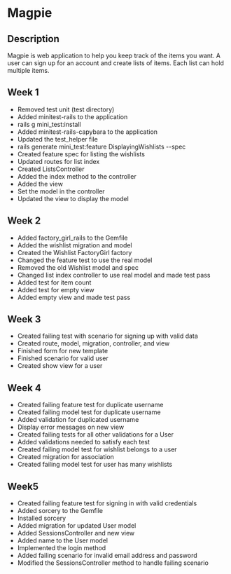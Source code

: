 Magpie
======

Description
-----------

Magpie is web application to help you keep track of the items you want. A user can sign up for an account and create lists of items. Each 
list can hold multiple items.

Week 1
------

* Removed test unit (test directory)
* Added minitest-rails to the application
* rails g mini_test:install
* Added minitest-rails-capybara to the application
* Updated the test_helper file
* rails generate mini_test:feature DisplayingWishlists --spec
* Created feature spec for listing the wishlists
* Updated routes for list index
* Created ListsController
* Added the index method to the controller
* Added the view
* Set the model in the controller
* Updated the view to display the model

Week 2
------

* Added factory_girl_rails to the Gemfile
* Added the wishlist migration and model
* Created the Wishlist FactoryGirl factory
* Changed the feature test to use the real model
* Removed the old Wishlist model and spec
* Changed list index controller to use real model and made test pass
* Added test for item count
* Added test for empty view
* Added empty view and made test pass

Week 3
------

* Created failing test with scenario for signing up with valid data
* Created route, model, migration, controller, and view
* Finished form for new template
* Finished scenario for valid user
* Created show view for a user

Week 4
------

* Created failing feature test for duplicate username
* Created failing model test for duplicate username
* Added validation for duplicated username
* Display error messages on new view
* Created failing tests for all other validations for a User
* Added validations needed to satisfy each test
* Created failing model test for wishlist belongs to a user
* Created migration for association
* Created failing model test for user has many wishlists

Week5
-----

* Created failing feature test for signing in with valid credentials
* Added sorcery to the Gemfile
* Installed sorcery
* Added migration for updated User model
* Added SessionsController and new view
* Added name to the User model
* Implemented the login method
* Added failing scenario for invalid email address and password
* Modified the SessionsController method to handle failing scenario

